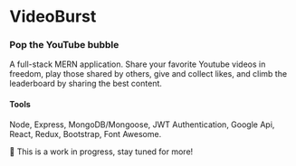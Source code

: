 # VideoBurst

### Pop the YouTube bubble

A full-stack MERN application. Share your favorite Youtube videos in freedom, play those shared by others, give and collect likes, and climb the leaderboard by sharing the best content.

#### Tools

Node, Express, MongoDB/Mongoose, JWT Authentication, Google Api, React, Redux, Bootstrap, Font Awesome.

:construction: This is a work in progress, stay tuned for more!
